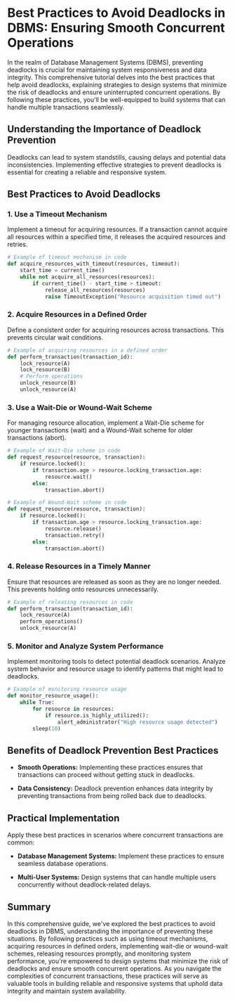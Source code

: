 # Best Practices to Avoid Deadlocks in DBMS: Ensuring Smooth Concurrent Operations

In the realm of Database Management Systems (DBMS), preventing deadlocks is crucial for maintaining system responsiveness and data integrity. This comprehensive tutorial delves into the best practices that help avoid deadlocks, explaining strategies to design systems that minimize the risk of deadlocks and ensure uninterrupted concurrent operations. By following these practices, you'll be well-equipped to build systems that can handle multiple transactions seamlessly.

## Understanding the Importance of Deadlock Prevention

Deadlocks can lead to system standstills, causing delays and potential data inconsistencies. Implementing effective strategies to prevent deadlocks is essential for creating a reliable and responsive system.

## Best Practices to Avoid Deadlocks

### 1. **Use a Timeout Mechanism**

Implement a timeout for acquiring resources. If a transaction cannot acquire all resources within a specified time, it releases the acquired resources and retries.

```python
# Example of timeout mechanism in code
def acquire_resources_with_timeout(resources, timeout):
    start_time = current_time()
    while not acquire_all_resources(resources):
        if current_time() - start_time > timeout:
            release_all_resources(resources)
            raise TimeoutException("Resource acquisition timed out")
```

### 2. **Acquire Resources in a Defined Order**

Define a consistent order for acquiring resources across transactions. This prevents circular wait conditions.

```python
# Example of acquiring resources in a defined order
def perform_transaction(transaction_id):
    lock_resource(A)
    lock_resource(B)
    # Perform operations
    unlock_resource(B)
    unlock_resource(A)
```

### 3. **Use a Wait-Die or Wound-Wait Scheme**

For managing resource allocation, implement a Wait-Die scheme for younger transactions (wait) and a Wound-Wait scheme for older transactions (abort).

```python
# Example of Wait-Die scheme in code
def request_resource(resource, transaction):
    if resource.locked():
        if transaction.age > resource.locking_transaction.age:
            resource.wait()
        else:
            transaction.abort()

# Example of Wound-Wait scheme in code
def request_resource(resource, transaction):
    if resource.locked():
        if transaction.age > resource.locking_transaction.age:
            resource.release()
            transaction.retry()
        else:
            transaction.abort()
```

### 4. **Release Resources in a Timely Manner**

Ensure that resources are released as soon as they are no longer needed. This prevents holding onto resources unnecessarily.

```python
# Example of releasing resources in code
def perform_transaction(transaction_id):
    lock_resource(A)
    perform_operations()
    unlock_resource(A)
```

### 5. **Monitor and Analyze System Performance**

Implement monitoring tools to detect potential deadlock scenarios. Analyze system behavior and resource usage to identify patterns that might lead to deadlocks.

```python
# Example of monitoring resource usage
def monitor_resource_usage():
    while True:
        for resource in resources:
            if resource.is_highly_utilized():
                alert_administrator("High resource usage detected")
        sleep(10)
```

## Benefits of Deadlock Prevention Best Practices

- **Smooth Operations:** Implementing these practices ensures that transactions can proceed without getting stuck in deadlocks.

- **Data Consistency:** Deadlock prevention enhances data integrity by preventing transactions from being rolled back due to deadlocks.

## Practical Implementation

Apply these best practices in scenarios where concurrent transactions are common:

- **Database Management Systems:** Implement these practices to ensure seamless database operations.

- **Multi-User Systems:** Design systems that can handle multiple users concurrently without deadlock-related delays.

## Summary

In this comprehensive guide, we've explored the best practices to avoid deadlocks in DBMS, understanding the importance of preventing these situations. By following practices such as using timeout mechanisms, acquiring resources in defined orders, implementing wait-die or wound-wait schemes, releasing resources promptly, and monitoring system performance, you're empowered to design systems that minimize the risk of deadlocks and ensure smooth concurrent operations. As you navigate the complexities of concurrent transactions, these practices will serve as valuable tools in building reliable and responsive systems that uphold data integrity and maintain system availability.